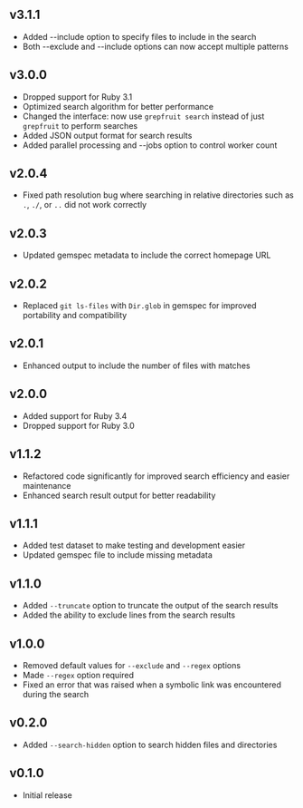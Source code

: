 ## v3.1.1

- Added --include option to specify files to include in the search
- Both --exclude and --include options can now accept multiple patterns

## v3.0.0

- Dropped support for Ruby 3.1
- Optimized search algorithm for better performance
- Changed the interface: now use `grepfruit search` instead of just `grepfruit` to perform searches
- Added JSON output format for search results
- Added parallel processing and --jobs option to control worker count

## v2.0.4

- Fixed path resolution bug where searching in relative directories such as `.`, `./`, or `..` did not work correctly

## v2.0.3

- Updated gemspec metadata to include the correct homepage URL

## v2.0.2

- Replaced `git ls-files` with `Dir.glob` in gemspec for improved portability and compatibility

## v2.0.1

- Enhanced output to include the number of files with matches

## v2.0.0

- Added support for Ruby 3.4
- Dropped support for Ruby 3.0

## v1.1.2

- Refactored code significantly for improved search efficiency and easier maintenance
- Enhanced search result output for better readability

## v1.1.1

- Added test dataset to make testing and development easier
- Updated gemspec file to include missing metadata

## v1.1.0

- Added `--truncate` option to truncate the output of the search results
- Added the ability to exclude lines from the search results

## v1.0.0

- Removed default values for `--exclude` and `--regex` options
- Made `--regex` option required
- Fixed an error that was raised when a symbolic link was encountered during the search

## v0.2.0

- Added `--search-hidden` option to search hidden files and directories

## v0.1.0

- Initial release
